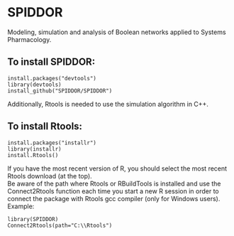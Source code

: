 # SPIDDOR
Modeling, simulation and analysis of Boolean networks applied to Systems Pharmacology.

## To install SPIDDOR:  
```{r}
install.packages("devtools")  
library(devtools)  
install_github("SPIDDOR/SPIDDOR") 
```
  
Additionally, Rtools is needed to use the simulation algorithm in C++.  
## To install Rtools:  
```{r}
install.packages("installr")  
library(installr)  
install.Rtools() 
```
  
If you have the most recent version of R, you should select the most recent Rtools download (at the top).  
Be aware of the path where Rtools or RBuildTools is installed and use the Connect2Rtools function each time you start a new R session in order to connect the package with Rtools gcc compiler (only for Windows users). Example:  
```{r}
library(SPIDDOR)  
Connect2Rtools(path="C:\\Rtools")
```


